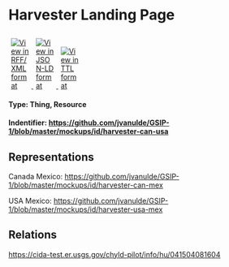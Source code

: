 <h1>Harvester Landing Page</h1>
<div>
  <a href="https://github.com/jvanulde/GSIP-1/blob/master/mockups/id/harvester-can-usa?f=rdf" target="_blank">
    <img class="img-fluid" title="Display page in RDF/XML format" alt="View in RFF/XML format" src="https://cida-test.er.usgs.gov/chyld-pilot/app/img/rdfxmlicon.png" style="max-width: 35px; padding: 10px 5px 0 5px">
  </a>
  <a href="https://github.com/jvanulde/GSIP-1/blob/master/mockups/id/harvester-can-usa?f=json" target="_blank">
    <img class="img-fluid" title="Display page in JSON-LD format" alt="View in JSON-LD format" src="https://cida-test.er.usgs.gov/chyld-pilot/app/img/jsonicon.png" style="max-width: 35px; padding: 10px 5px 0 5px">
  </a>
  <a href="https://github.com/jvanulde/GSIP-1/blob/master/mockups/id/harvester-can-usa?f=ttl" target="_blank">
    <img class="img-fluid" title="Display page in TTL format" alt="View in TTL format" src="https://cida-test.er.usgs.gov/chyld-pilot/app/img/ttlicon.png" style="max-width: 35px; padding: 10px 5px 0 5px">
  </a>
</div>

<h4>Type: Thing, Resource</h4>

<h4> Indentifier: <a href="https://github.com/jvanulde/GSIP-1/blob/master/mockups/id/harvester-can-usa.md">https://github.com/jvanulde/GSIP-1/blob/master/mockups/id/harvester-can-usa</a></h4>

<h2>Representations</h2>

Canada Mexico: <a href="https://github.com/jvanulde/GSIP-1/blob/master/mockups/id/harvester-can-mex.md">https://github.com/jvanulde/GSIP-1/blob/master/mockups/id/harvester-can-mex</a>

USA Mexico: <a href="ttps://github.com/jvanulde/GSIP-1/blob/master/mockups/id/harvester-usa-mex.md">https://github.com/jvanulde/GSIP-1/blob/master/mockups/id/harvester-usa-mex</a>

<h2>Relations</h2>

https://cida-test.er.usgs.gov/chyld-pilot/info/hu/041504081604
